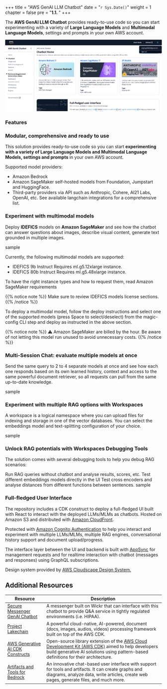 +++
title = "AWS GenAI LLM Chatbot"
date = "`r Sys.Date()`"
weight = 1
chapter = false
pre = "<b>1.1. </b>"
+++


The **AWS GenAI LLM Chatbot** provides ready-to-use code so you can start experimenting with a variety of **Large Language Models** and **Multimodal Language Models**, settings and prompts in your own AWS account.

![10-testresult](/images/10-testresult/003-10-testresult.png?width=90pc)

### **Features**
### Modular, comprehensive and ready to use
This solution provides ready-to-use code so you can start **experimenting with a variety of Large Language Models and Multimodal Language Models, settings and prompts** in your own AWS account.

Supported model providers:

- Amazon Bedrock
- Amazon SageMaker self-hosted models from Foundation, Jumpstart and HuggingFace.
- Third-party providers via API such as Anthropic, Cohere, AI21 Labs, OpenAI, etc. See available langchain integrations for a comprehensive list.

### Experiment with multimodal models
Deploy **IDEFICS** models on **Amazon SageMaker** and see how the chatbot can answer questions about images, describe visual content, generate text grounded in multiple images.

sample

Currently, the following multimodal models are supported:

- IDEFICS 9b Instruct
Requires ml.g5.12xlarge instance.
- IDEFICS 80b Instruct
Requires ml.g5.48xlarge instance.

To have the right instance types and how to request them, read Amazon SageMaker requirements

{{% notice note %}}
Make sure to review IDEFICS models license sections.
{{% /notice %}}


To deploy a multimodal model, follow the deploy instructions and select one of the supported models (press Space to select/deselect) from the magic-config CLI step and deploy as instructed in the above section.

{{% notice note %}}
⚠️ Amazon SageMaker are billed by the hour. Be aware of not letting this model run unused to avoid unnecessary costs.
{{% /notice %}}

### Multi-Session Chat: evaluate multiple models at once
Send the same query to 2 to 4 separate models at once and see how each one responds based on its own learned history, context and access to the same powerful document retriever, so all requests can pull from the same up-to-date knowledge.

sample

### Experiment with multiple RAG options with Workspaces
A workspace is a logical namespace where you can upload files for indexing and storage in one of the vector databases. You can select the embeddings model and text-splitting configuration of your choice.

sample

### Unlock RAG potentials with Workspaces Debugging Tools
The solution comes with several debugging tools to help you debug RAG scenarios:

Run RAG queries without chatbot and analyse results, scores, etc.
Test different embeddings models directly in the UI
Test cross encoders and analyse distances from different functions between sentences.
sample

### Full-fledged User Interface
The repository includes a CDK construct to deploy a full-fledged UI built with React to interact with the deployed LLMs/MLMs as chatbots. Hosted on Amazon S3 and distributed with [Amazon CloudFront](https://aws.amazon.com/cloudfront/).

Protected with [Amazon Cognito Authentication](https://aws.amazon.com/cognito/) to help you interact and experiment with multiple LLMs/MLMs, multiple RAG engines, conversational history support and document upload/progress.

The interface layer between the UI and backend is built with [AppSync](https://cloudscape.design/) for management requests and for realtime interaction with chatbot (messages and responses) using GraphQL subscriptions.

Design system provided by [AWS Cloudscape Design System.](https://cloudscape.design/)

## Additional Resources

| Resource                           | Description                                                                                                                                   |
| ---------------------------------- | --------------------------------------------------------------------------------------------------------------------------------------------- |
| [Secure Messenger GenAI Chatbot](https://github.com/aws-samples/secure-messenger-genai-chatbot) | A messenger built on Wickr that can interface with this chatbot to provide Q&A service in tightly regulated environments (i.e. HIPAA).         |
| [Project Lakechain](https://github.com/awslabs/project-lakechain)             | A powerful cloud-native, AI-powered, document (docs, images, audios, videos) processing framework built on top of the AWS CDK.                 |
| [AWS Generative AI CDK Constructs](https://github.com/awslabs/generative-ai-cdk-constructs/) | Open-source library extension of the [AWS Cloud Development Kit (AWS CDK)](https://docs.aws.amazon.com/cdk/v2/guide/home.html) aimed to help developers build generative AI solutions using pattern-based definitions for their architecture. |
| [Artifacts and Tools for Bedrock](https://github.com/aws-samples/artifacts-and-tools-for-bedrock) | An innovative chat-based user interface with support for tools and artifacts. It can create graphs and diagrams, analyze data, write articles, create web pages, generate files, and much more. |
